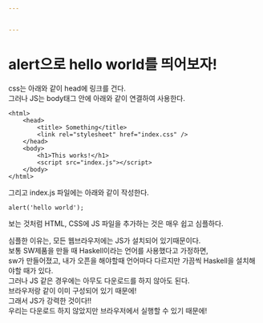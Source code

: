 ```yaml
---


---
```


<h1 id="alert으로-hello-world를-띄어보자">alert으로 hello world를 띄어보자!</h1>
<p>css는 아래와 같이 head에 링크를 건다.<br>
그러나 JS는 body태그 안에 아래와 같이 연결하여 사용한다.</p>
<pre><code>&lt;html&gt;
    &lt;head&gt;
	    &lt;title&gt; Something&lt;/title&gt;
	    &lt;link rel="stylesheet" href="index.css" /&gt;
	&lt;/head&gt;
	&lt;body&gt;
		&lt;h1&gt;This works!&lt;/h1&gt;
		&lt;script src="index.js"&gt;&lt;/script&gt;
	&lt;/body&gt;
&lt;/html&gt;
</code></pre>
<p>그리고 index.js 파일에는 아래와 같이 작성한다.</p>
<pre><code>alert('hello world');
</code></pre>
<p>보는 것처럼 HTML, CSS에 JS 파일을 추가하는 것은 매우 쉽고 심플하다.</p>
<p>심플한 이유는, 모든 웹브라우저에는 JS가 설치되어 있기때문이다.<br>
보통 SW제품을 만들 때 Haskell이라는 언어를 사용했다고 가정하면,<br>
sw가 만들어졌고, 내가 오픈을 해야할때 언어마다 다르지만 가끔씩 Haskell을 설치해야할 때가 있다.<br>
그러나 JS 같은 경우에는 아무도 다운로드를 하지 않아도 된다.<br>
브라우저랑 같이 이미 구성되어 있기 때문에!<br>
그래서 JS가 강력한 것이다!!<br>
우리는 다운로드 하지 않았지만 브라우저에서 실행할 수 있기 때문에!</p>

